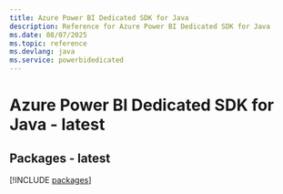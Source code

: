 ```yaml
---
title: Azure Power BI Dedicated SDK for Java
description: Reference for Azure Power BI Dedicated SDK for Java
ms.date: 08/07/2025
ms.topic: reference
ms.devlang: java
ms.service: powerbidedicated
---
```

# Azure Power BI Dedicated SDK for Java - latest
## Packages - latest
[!INCLUDE [packages](power-bi-dedicated-index.md)]